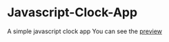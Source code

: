 # Javascript-Clock-App
A simple javascript clock app
You can see the [preview](https://ahmedskulj00.github.io/Javascript-Clock-App/)
